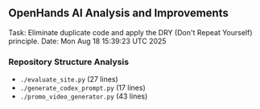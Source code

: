 ## OpenHands AI Analysis and Improvements
Task: Eliminate duplicate code and apply the DRY (Don't Repeat Yourself) principle.
Date: Mon Aug 18 15:39:23 UTC 2025

### Repository Structure Analysis
- `./evaluate_site.py` (27 lines)
- `./generate_codex_prompt.py` (17 lines)
- `./promo_video_generator.py` (43 lines)
